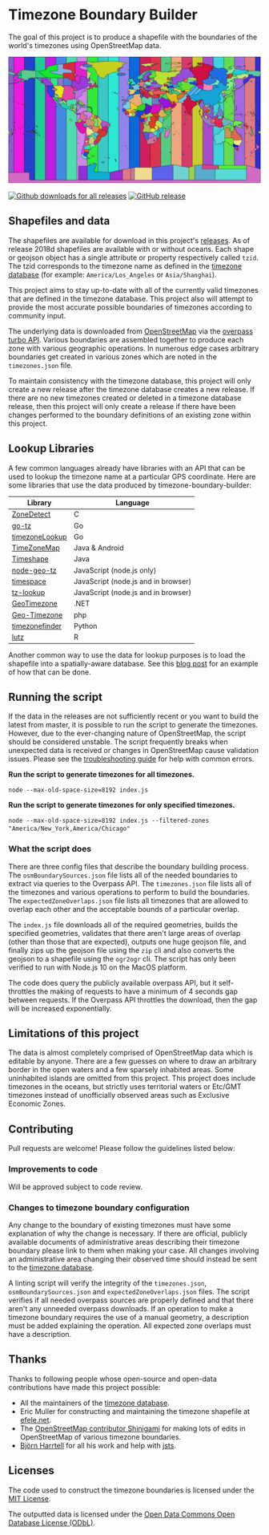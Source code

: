 # Timezone Boundary Builder

The goal of this project is to produce a shapefile with the boundaries of the world's timezones using OpenStreetMap data.

<p align="center"><img src="2018g.png" /></p>

[![Github downloads for all releases](https://img.shields.io/github/downloads/evansiroky/timezone-boundary-builder/total.svg)](https://www.somsubhra.com/github-release-stats/?username=evansiroky&repository=timezone-boundary-builder)  [![GitHub release](https://img.shields.io/github/release/evansiroky/timezone-boundary-builder.svg)](https://github.com/evansiroky/timezone-boundary-builder/releases/latest)


## Shapefiles and data

The shapefiles are available for download in this project's [releases](https://github.com/evansiroky/timezone-boundary-builder/releases). As of release 2018d shapefiles are available with or without oceans.  Each shape or geojson object has a single attribute or property respectively called `tzid`.  The tzid corresponds to the timezone name as defined in the [timezone database](https://www.iana.org/time-zones) (for example: `America/Los_Angeles` or `Asia/Shanghai`).

This project aims to stay up-to-date with all of the currently valid timezones that are defined in the timezone database.  This project also will attempt to provide the most accurate possible boundaries of timezones according to community input.

The underlying data is downloaded from [OpenStreetMap](http://www.openstreetmap.org/) via the [overpass turbo API](http://overpass-turbo.eu/).  Various boundaries are assembled together to produce each zone with various geographic operations.  In numerous edge cases arbitrary boundaries get created in various zones which are noted in the `timezones.json` file.

To maintain consistency with the timezone database, this project will only create a new release after the timezone database creates a new release.  If there are no new timezones created or deleted in a timezone database release, then this project will only create a release if there have been changes performed to the boundary definitions of an existing zone within this project.

## Lookup Libraries

A few common languages already have libraries with an API that can be used to lookup the timezone name at a particular GPS coordinate.  Here are some libraries that use the data produced by timezone-boundary-builder:

| Library | Language |
| -- | -- |
| [ZoneDetect](https://github.com/BertoldVdb/ZoneDetect) | C |
| [go-tz](https://github.com/ugjka/go-tz) | Go |
| [timezoneLookup](https://github.com/evanoberholster/timezoneLookup) | Go |
| [TimeZoneMap](https://github.com/dustin-johnson/timezonemap) | Java & Android |
| [Timeshape](https://github.com/RomanIakovlev/timeshape) | Java |
| [node-geo-tz](https://github.com/evansiroky/node-geo-tz/) | JavaScript (node.js only) |
| [timespace](https://github.com/mapbox/timespace) | JavaScript (node.js and in browser) |
| [tz-lookup](https://github.com/darkskyapp/tz-lookup/) | JavaScript (node.js and in browser) |
| [GeoTimezone](https://github.com/mj1856/GeoTimeZone) | .NET |
| [Geo-Timezone](https://github.com/minube/geo-timezone) | php |
| [timezonefinder](https://github.com/MrMinimal64/timezonefinder) | Python |
| [lutz](https://github.com/ateucher/lutz) | R |

Another common way to use the data for lookup purposes is to load the shapefile into a spatially-aware database.  See this [blog post](https://simonwillison.net/2017/Dec/12/location-time-zone-api/) for an example of how that can be done.

## Running the script

If the data in the releases are not sufficiently recent or you want to build the latest from master, it is possible to run the script to generate the timezones.  However, due to the ever-changing nature of OpenStreetMap, the script should be considered unstable.  The script frequently breaks when unexpected data is received or changes in OpenStreetMap cause validation issues.  Please see the [troubleshooting guide](https://github.com/evansiroky/timezone-boundary-builder/wiki/Troubleshooting) for help with common errors.

**Run the script to generate timezones for all timezones.**

```shell
node --max-old-space-size=8192 index.js
```

**Run the script to generate timezones for only specified timezones.**

```shell
node --max-old-space-size=8192 index.js --filtered-zones "America/New_York,America/Chicago"
```

### What the script does

There are three config files that describe the boundary building process.  The `osmBoundarySources.json` file lists all of the needed boundaries to extract via queries to the Overpass API.  The `timezones.json` file lists all of the timezones and various operations to perform to build the boundaries.  The `expectedZoneOverlaps.json` file lists all timezones that are allowed to overlap each other and the acceptable bounds of a particular overlap.  

The `index.js` file downloads all of the required geometries, builds the specified geometries, validates that there aren't large areas of overlap (other than those that are expected), outputs one huge geojson file, and finally zips up the geojson file using the `zip` cli and also converts the geojson to a shapefile using the `ogr2ogr` cli.  The script has only been verified to run with Node.js 10 on the MacOS platform.

The code does query the publicly available overpass API, but it self-throttles the making of requests to have a minimum of 4 seconds gap between requests.  If the Overpass API throttles the download, then the gap will be increased exponentially.

## Limitations of this project

The data is almost completely comprised of OpenStreetMap data which is editable by anyone.  There are a few guesses on where to draw an arbitrary border in the open waters and a few sparsely inhabited areas.  Some uninhabited islands are omitted from this project.  This project does include timezones in the oceans, but strictly uses territorial waters or Etc/GMT timezones instead of unofficially observed areas such as Exclusive Economic Zones.

## Contributing

Pull requests are welcome!  Please follow the guidelines listed below:

### Improvements to code

Will be approved subject to code review.

### Changes to timezone boundary configuration

Any change to the boundary of existing timezones must have some explanation of why the change is necessary.  If there are official, publicly available documents of administrative areas describing their timezone boundary please link to them when making your case.  All changes involving an administrative area changing their observed time should instead be sent to the [timezone database](https://www.iana.org/time-zones).

A linting script will verify the integrity of the `timezones.json`, `osmBoundarySources.json` and `expectedZoneOverlaps.json` files.  The script verifies if all needed overpass sources are properly defined and that there aren't any unneeded overpass downloads.  If an operation to make a timezone boundary requires the use of a manual geometry, a description must be added explaining the operation.  All expected zone overlaps must have a description.

## Thanks

Thanks to following people whose open-source and open-data contributions have made this project possible:

- All the maintainers of the [timezone database](https://www.iana.org/time-zones).  
- Eric Muller for constructing and maintaining the timezone shapefile at [efele.net](http://efele.net/maps/tz/world/).  
- The [OpenStreetMap contributor Shinigami](https://www.openstreetmap.org/user/Shinigami) for making lots of edits in OpenStreetMap of various timezone boundaries.
- [Björn Harrtell](https://github.com/bjornharrtell) for all his work and help with [jsts](https://github.com/bjornharrtell/jsts).

## Licenses

The code used to construct the timezone boundaries is licensed under the [MIT License](https://opensource.org/licenses/MIT).

The outputted data is licensed under the [Open Data Commons Open Database License (ODbL)](http://opendatacommons.org/licenses/odbl/).

